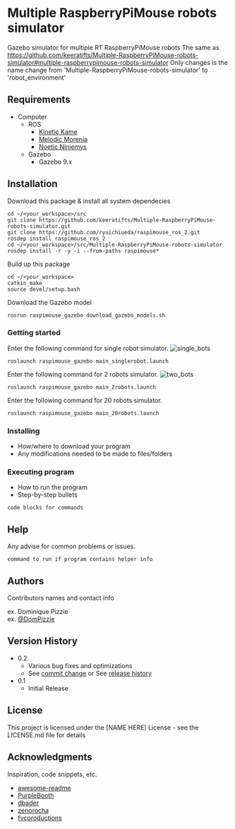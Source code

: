 # Multiple RaspberryPiMouse robots simulator

Gazebo simulator for multiple RT RaspberryPiMouse robots
The same as https://github.com/keeratifts/Multiple-RaspberryPiMouse-robots-simulator#multiple-raspberrypimouse-robots-simulator
Only changes is the name change from 'Multiple-RaspberryPiMouse-robots-simulator' to 'robot_environment'

## Requirements

* Computer
   * ROS
      * [Kinetic Kame](http://wiki.ros.org/kinetic/Installation/Ubuntu)
      * [Melodic Morenia](http://wiki.ros.org/melodic/Installation/Ubuntu)
      * [Noetic Ninjemys](http://wiki.ros.org/noetic/Installation/Ubuntu)
   * Gazebo
      * Gazebo 9.x

## Installation

Download this package & install all system dependecies

```
cd ~/<your_workspace>/src
git clone https://github.com/keeratifts/Multiple-RaspberryPiMouse-robots-simulator.git
git clone https://github.com/ryuichiueda/raspimouse_ros_2.git
rosdep install raspimouse_ros_2
cd ~/<your_workspace>/src/Multiple-RaspberryPiMouse-robots-simulator
rosdep install -r -y -i --from-paths raspimouse*
```

Build up this package
```
cd ~/<your_workspace>
catkin_make
source devel/setup.bash
```

Download the Gazebo model
```
rosrun raspimouse_gazebo download_gazebo_models.sh
```

### Getting started

Enter the following command for single robot simulator.
![single_bots](https://user-images.githubusercontent.com/124341547/216545614-33680131-e06c-4087-9902-6f612e4bd28e.png)
```
roslaunch raspimouse_gazebo main_singlerobot.launch 
```

Enter the following command for 2 robots simulator.
![two_bots](https://user-images.githubusercontent.com/124341547/216545811-ba9b18c5-d6c0-4d5f-bea4-959831b4aad3.png)
```
roslaunch raspimouse_gazebo main_2robots.launch
```

Enter the following command for 20 robots simulator.
```
roslaunch raspimouse_gazebo main_20robots.launch
```

### Installing

* How/where to download your program
* Any modifications needed to be made to files/folders

### Executing program

* How to run the program
* Step-by-step bullets
```
code blocks for commands
```

## Help

Any advise for common problems or issues.
```
command to run if program contains helper info
```

## Authors

Contributors names and contact info

ex. Dominique Pizzie  
ex. [@DomPizzie](https://twitter.com/dompizzie)

## Version History

* 0.2
    * Various bug fixes and optimizations
    * See [commit change]() or See [release history]()
* 0.1
    * Initial Release

## License

This project is licensed under the [NAME HERE] License - see the LICENSE.md file for details

## Acknowledgments

Inspiration, code snippets, etc.
* [awesome-readme](https://github.com/matiassingers/awesome-readme)
* [PurpleBooth](https://gist.github.com/PurpleBooth/109311bb0361f32d87a2)
* [dbader](https://github.com/dbader/readme-template)
* [zenorocha](https://gist.github.com/zenorocha/4526327)
* [fvcproductions](https://gist.github.com/fvcproductions/1bfc2d4aecb01a834b46)
